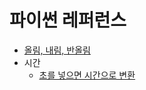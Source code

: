 # 파이썬 레퍼런스

- [올림, 내림, 반올림](https://wikidocs.net/21113)
- 시간
  - [초를 넣으면 시간으로 변환](https://www.geeksforgeeks.org/python-time-localtime-method)
